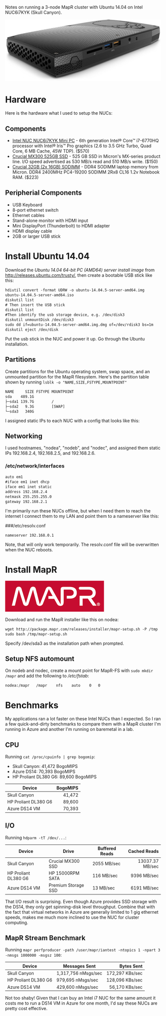 Notes on running a 3-node MapR cluster with Ubuntu 14.04 on Intel NUC6i7KYK (Skull Canyon).

![skull-canyon](img/skull-canyon.jpg)

# Hardware

Here is the hardware what I used to setup the NUCs:

## Components
* [Intel NUC NUC6i7KYK Mini PC](https://www.amazon.com/dp/B01DJ9XS52/ref=cm_sw_r_tw_dp_x_nwTTybBZ1M1KH) -
  6th generation Intel® Core™ i7-6770HQ processor with Intel® Iris™ Pro graphics (2.6 to 3.5 GHz Turbo, Quad Core,
  6 MB Cache, 45W TDP). ($570)
* [Crucial MX300 525GB SSD](https://www.amazon.com/dp/B01L80DH4G/ref=cm_sw_r_tw_dp_x_JnTTybYVCEPK8) - 525 GB
 SSD in Micron's MX-series product line. I/O speed advertised as 530 MB/s read and 510 MB/s write. ($150)
* [Crucial 32GB (2x 16GB) SODIMM](https://www.amazon.com/dp/B015YPB8ME/ref=cm_sw_r_tw_dp_x_5gTTybB9J0D10) -  DDR4 SODIMM laptop memory from Micron. DDR4 2400MHz PC4-19200 SODIMM 2Rx8 CL16 1.2v Notebook RAM. ($223)

## Peripherial Components
* USB Keyboard
* 8-port ethernet switch
* Ethernet cables
* Stand-alone monitor with HDMI input
* Mini DisplayPort (Thunderbolt) to HDMI adapter
* HDMI display cable
* 2GB or larger USB stick


# Install Ubuntu 14.04
Download the *Ubuntu 14.04 64-bit PC (AMD64) server install image* from http://releases.ubuntu.com/trusty/, then create a bootable USB stick like this:

    hdiutil convert -format UDRW -o ubuntu-14.04.5-server-amd64.img ubuntu-14.04.5-server-amd64.iso
    diskutil list
    # Then insert the USB stick
    diskutil list
    #Then identify the usb storage device, e.g. /dev/disk3
    diskutil unmountDisk /dev/disk3
    sudo dd if=ubuntu-14.04.5-server-amd64.img.dmg of=/dev/rdisk3 bs=1m
    diskutil eject /dev/disk

Put the usb stick in the NUC and power it up. Go through the Ubuntu installation. 

## Partitions
Create partitions for the Ubuntu operating system, swap space, and an unmounted partition for the MapR filesystem. Here's the partition table shown by running `lsblk -o "NAME,SIZE,FSTYPE,MOUNTPOINT"`
    
    NAME     SIZE FSTYPE MOUNTPOINT
    sda    489.1G
    ├─sda1 139.7G        /
    ├─sda2   9.3G        [SWAP]
    └─sda3   340G

I assigned static IPs to each NUC with a config that looks like this:

## Networking
I used hostnames, "nodea", "nodeb", and "nodec", and assigned them static IPs 192.168.2.4, 192.168.2.5, and 192.168.2.6.

### /etc/network/interfaces

    auto em1
    #iface em1 inet dhcp
    iface em1 inet static
    address 192.168.2.4
    netmask 255.255.255.0
    gateway 192.168.2.1

I'm primarily run these NUCs offline, but when I need them to reach the internet I connect them to my LAN and point them to a nameserver like this:

###/etc/resolv.conf

    nameserver 192.168.0.1

Note, that will only work temporarily. The resolv.conf file will be overwritten when the NUC reboots.

# Install MapR

![mapr_logo](img/mapr-red-background-logo.png)

Download and run the MapR installer like this on nodea:

    wget http://package.mapr.com/releases/installer/mapr-setup.sh -P /tmp
    sudo bash /tmp/mapr-setup.sh

Specify /dev/sda3 as the installation path when prompted.

## Setup NFS automount
On nodeb and nodec, create a mount point for MapR-FS with `sudo mkdir /mapr` and add the following to */etc/fstab*:

    nodea:/mapr   /mapr    nfs    auto    0   0


# Benchmarks

My applications ran a lot faster on these Intel NUCs than I expected. So I ran a few quick-and-dirty benchmarks to compare them with a MapR cluster I'm running in Azure and another I'm running on baremetal in a lab.

## CPU
Running `cat /proc/cpuinfo | grep bogomip`:

* Skull Canyon: 41,472 BogoMIPS
* Azure DS14: 70,393 BogoMIPS
* HP Proliant DL380 G6: 89,600 BogoMIPS

| Device                | BogoMIPS |
|-----------------------|---------:|
| Skull Canyon          | 41,472 |
| HP Proliant DL380 G6  | 89,600 |
| Azure DS14 VM         | 70,393 |

## I/O
Running `hdparm -tT /dev/...`:

| Device                | Drive               | Buffered Reads | Cached Reads    |
|-----------------------|---------------------|----------------|----------------:|
| Skull Canyon          | Crucial MX300 SSD   | 2055 MB/sec    | 13037.37 MB/sec |
| HP Proliant DL380 G6  | HP 15000RPM SATA    |   116 MB/sec   |  9396 MB/sec    |
| Azure DS14 VM         | Premium Storage SSD |  13 MB/sec     |  6191 MB/sec    |

That I/O result is surprising. Even though Azure provides SSD storage with the DS14, they only get spinning-disk level throughput. Combine that with the fact that virtual networks in Azure are generally limited to 1 gig ethernet speeds, makes me much more inclined to use the NUC for cluster computing.

## MapR Stream Benchmark
Running `mapr perfproducer -path /user/mapr/iantest -ntopics 1 -npart 3 -nmsgs 1000000 -msgsz 100`:

| Device                | Messages Sent       | Bytes Sent      | 
|-----------------------|---------------------|----------------:|
| Skull Canyon          | 1,317,756 nMsgs/sec | 172,297 KBs/sec |
| HP Proliant DL380 G6  | 979,695 nMsgs/sec   | 128,096 KBs/sec |
| Azure DS14 VM         | 429,600 nMsgs/sec   | 56,170 KBs/sec  |


Not too shaby! Given that I can buy an Intel i7 NUC for the same amount it costs me to run a DS14 VM in Azure for one month, I'd say these NUCs are pretty cost effective. 


